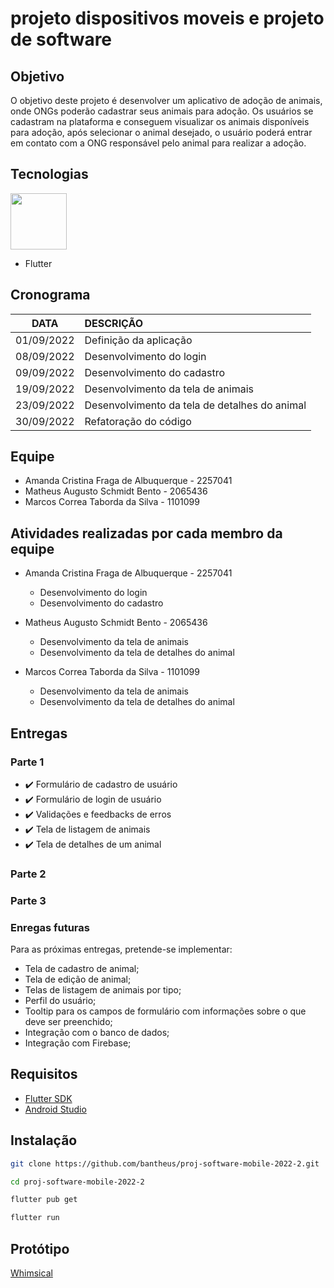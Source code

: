 # projeto dispositivos moveis e projeto de software

## Objetivo

O objetivo deste projeto é desenvolver um aplicativo de adoção de animais, onde ONGs poderão cadastrar seus animais para adoção.
Os usuários se cadastram na plataforma e conseguem visualizar os animais disponíveis para adoção, após selecionar o animal desejado, o usuário poderá entrar em contato com a ONG responsável pelo animal para realizar a adoção.

## Tecnologias

<img src="https://cdn.jsdelivr.net/gh/devicons/devicon/icons/flutter/flutter-original.svg" width="90" height="90"/>

- Flutter

## Cronograma

|    DATA    | DESCRIÇÃO                                     |
| :--------: | :-------------------------------------------- |
| 01/09/2022 | Definição da aplicação                        |
| 08/09/2022 | Desenvolvimento do login                      |
| 09/09/2022 | Desenvolvimento do cadastro                   |
| 19/09/2022 | Desenvolvimento da tela de animais            |
| 23/09/2022 | Desenvolvimento da tela de detalhes do animal |
| 30/09/2022 | Refatoração do código                         |

## Equipe

- Amanda Cristina Fraga de Albuquerque - 2257041
- Matheus Augusto Schmidt Bento - 2065436
- Marcos Correa Taborda da Silva - 1101099

## Atividades realizadas por cada membro da equipe

- Amanda Cristina Fraga de Albuquerque - 2257041

  - Desenvolvimento do login
  - Desenvolvimento do cadastro

- Matheus Augusto Schmidt Bento - 2065436

  - Desenvolvimento da tela de animais
  - Desenvolvimento da tela de detalhes do animal

- Marcos Correa Taborda da Silva - 1101099

  - Desenvolvimento da tela de animais
  - Desenvolvimento da tela de detalhes do animal

## Entregas

### Parte 1

- :heavy_check_mark: Formulário de cadastro de usuário
- :heavy_check_mark: Formulário de login de usuário
- :heavy_check_mark: Validações e feedbacks de erros
- :heavy_check_mark: Tela de listagem de animais
- :heavy_check_mark: Tela de detalhes de um animal

### Parte 2

### Parte 3

### Enregas futuras

Para as próximas entregas, pretende-se implementar:

- Tela de cadastro de animal;
- Tela de edição de animal;
- Telas de listagem de animais por tipo;
- Perfil do usuário;
- Tooltip para os campos de formulário com informações sobre o que deve ser preenchido;
- Integração com o banco de dados;
- Integração com Firebase;

## Requisitos

- [Flutter SDK](https://docs.flutter.dev/development/tools/sdk/releases)
- [Android Studio](https://developer.android.com/studio?hl=pt&gclid=Cj0KCQjw6_CYBhDjARIsABnuSzrnkf2w3qOrutvLkURm7rMMpcpUgc4W1_LHgfEQ1BE_Ay4xm2Uqaf8aAvS3EALw_wcB&gclsrc=aw.ds)

## Instalação

```bash
git clone https://github.com/bantheus/proj-software-mobile-2022-2.git

cd proj-software-mobile-2022-2

flutter pub get

flutter run
```

## Protótipo

[Whimsical](https://whimsical.com/BkeEKRYhD5VKdw4rvdm4N6)
